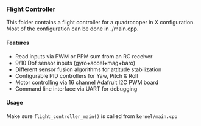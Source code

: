 ### Flight Controller ###

This folder contains a flight controller for a quadrocoper in X configuration. 
Most of the configuration can be done in ./main.cpp.


#### Features ####
- Read inputs via PWM or PPM sum from an RC receiver
- 9/10 Dof sensor inputs (gyro+accel+mag+baro)
- Different sensor fusion algorithms for attitude stabilization
- Configurable PID controllers for Yaw, Pitch & Roll
- Motor controlling via 16 channel Adafruit I2C PWM board
- Command line interface via UART for debugging

#### Usage ####
Make sure `flight_controller_main()` is called from `kernel/main.cpp`


